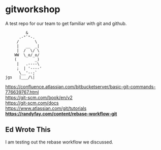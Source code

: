 # gitworkshop
A test repo for our team to get familiar with git and github.

```
         &
      .-"`"-.
     /       \
     |   __  _|
     |  /  \/ \
    WW  \_o/_o/
    (        _)
     |   .----\
     ;  | '----'
      \__'--;`
jgs   |___/\|
```

https://confluence.atlassian.com/bitbucketserver/basic-git-commands-776639767.html  
https://git-scm.com/book/en/v2  
https://git-scm.com/docs  
https://www.atlassian.com/git/tutorials  
**https://randyfay.com/content/rebase-workflow-git**  

## Ed Wrote This
I am testing out the rebase workflow we discussed.

